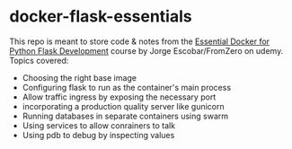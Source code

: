 # docker-flask-essentials
This repo is meant to store code & notes from the [Essential Docker for Python Flask Development](https://www.udemy.com/course/docker-flask-course/) course by Jorge Escobar/FromZero on udemy. Topics covered:

- Choosing the right base image
- Configuring flask to run as the container's main process
- Allow traffic ingress by exposing the necessary port
- incorporating a production quality server like gunicorn
- Running databases in separate containers using swarm
- Using services to allow conrainers to talk
- Using pdb to debug by inspecting values